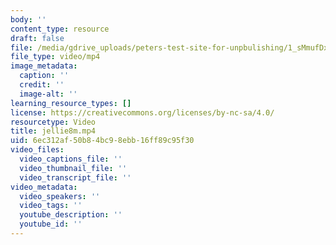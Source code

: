 ```yaml
---
body: ''
content_type: resource
draft: false
file: /media/gdrive_uploads/peters-test-site-for-unpbulishing/1_sMmufDxgKkPpZ-anr9-uXWn2sli8OIf/jellie8m.mp4
file_type: video/mp4
image_metadata:
  caption: ''
  credit: ''
  image-alt: ''
learning_resource_types: []
license: https://creativecommons.org/licenses/by-nc-sa/4.0/
resourcetype: Video
title: jellie8m.mp4
uid: 6ec312af-50b8-4bc9-8ebb-16ff89c95f30
video_files:
  video_captions_file: ''
  video_thumbnail_file: ''
  video_transcript_file: ''
video_metadata:
  video_speakers: ''
  video_tags: ''
  youtube_description: ''
  youtube_id: ''
---
```

